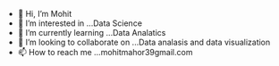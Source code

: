 - 👋 Hi, I’m Mohit
- 👀 I’m interested in ...Data Science
- 🌱 I’m currently learning ...Data Analatics
- 💞️ I’m looking to collaborate on ...Data analasis and data visualization
- 📫 How to reach me ...mohitmahor39gmail.com

<!---
MohitMahor39/MohitMahor39 is a ✨ special ✨ repository because its `README.md` (this file) appears on your GitHub profile.
You can click the Preview link to take a look at your changes.
--->
